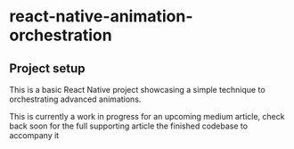# react-native-animation-orchestration

## Project setup

This is a basic React Native project showcasing a 
simple technique to orchestrating advanced animations.

This is currently a work in progress for an upcoming medium 
article, check back soon for the full supporting article the 
finished codebase to accompany it

  
